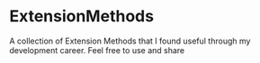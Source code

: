 # ExtensionMethods
 A collection of Extension Methods that I found useful through my development career. Feel free to use and share
